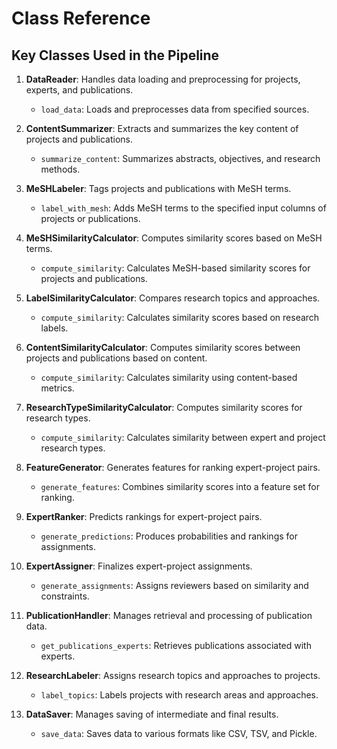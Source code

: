 # Class Reference

## Key Classes Used in the Pipeline

1. **DataReader**: Handles data loading and preprocessing for projects, experts, and publications.
   - `load_data`: Loads and preprocesses data from specified sources.

2. **ContentSummarizer**: Extracts and summarizes the key content of projects and publications.
   - `summarize_content`: Summarizes abstracts, objectives, and research methods.

3. **MeSHLabeler**: Tags projects and publications with MeSH terms.
   - `label_with_mesh`: Adds MeSH terms to the specified input columns of projects or publications.

4. **MeSHSimilarityCalculator**: Computes similarity scores based on MeSH terms.
   - `compute_similarity`: Calculates MeSH-based similarity scores for projects and publications.

5. **LabelSimilarityCalculator**: Compares research topics and approaches.
   - `compute_similarity`: Calculates similarity scores based on research labels.

6. **ContentSimilarityCalculator**: Computes similarity scores between projects and publications based on content.
   - `compute_similarity`: Calculates similarity using content-based metrics.

7. **ResearchTypeSimilarityCalculator**: Computes similarity scores for research types.
   - `compute_similarity`: Calculates similarity between expert and project research types.

8. **FeatureGenerator**: Generates features for ranking expert-project pairs.
   - `generate_features`: Combines similarity scores into a feature set for ranking.

9. **ExpertRanker**: Predicts rankings for expert-project pairs.
   - `generate_predictions`: Produces probabilities and rankings for assignments.

10. **ExpertAssigner**: Finalizes expert-project assignments.
    - `generate_assignments`: Assigns reviewers based on similarity and constraints.

11. **PublicationHandler**: Manages retrieval and processing of publication data.
    - `get_publications_experts`: Retrieves publications associated with experts.

12. **ResearchLabeler**: Assigns research topics and approaches to projects.
    - `label_topics`: Labels projects with research areas and approaches.

13. **DataSaver**: Manages saving of intermediate and final results.
    - `save_data`: Saves data to various formats like CSV, TSV, and Pickle.


